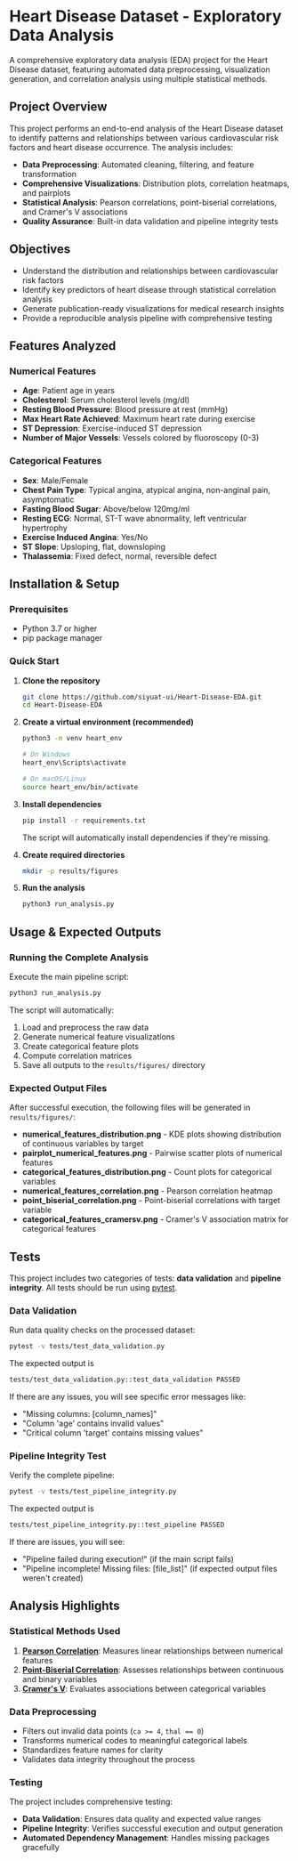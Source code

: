 # Heart Disease Dataset - Exploratory Data Analysis

A comprehensive exploratory data analysis (EDA) project for the Heart Disease dataset, featuring automated data preprocessing, visualization generation, and correlation analysis using multiple statistical methods.

## Project Overview

This project performs an end-to-end analysis of the Heart Disease dataset to identify patterns and relationships between various cardiovascular risk factors and heart disease occurrence. The analysis includes:

- **Data Preprocessing**: Automated cleaning, filtering, and feature transformation
- **Comprehensive Visualizations**: Distribution plots, correlation heatmaps, and pairplots
- **Statistical Analysis**: Pearson correlations, point-biserial correlations, and Cramer's V associations
- **Quality Assurance**: Built-in data validation and pipeline integrity tests

## Objectives

- Understand the distribution and relationships between cardiovascular risk factors
- Identify key predictors of heart disease through statistical correlation analysis
- Generate publication-ready visualizations for medical research insights
- Provide a reproducible analysis pipeline with comprehensive testing

## Features Analyzed

### Numerical Features
- **Age**: Patient age in years
- **Cholesterol**: Serum cholesterol levels (mg/dl)
- **Resting Blood Pressure**: Blood pressure at rest (mmHg)
- **Max Heart Rate Achieved**: Maximum heart rate during exercise
- **ST Depression**: Exercise-induced ST depression
- **Number of Major Vessels**: Vessels colored by fluoroscopy (0-3)

### Categorical Features
- **Sex**: Male/Female
- **Chest Pain Type**: Typical angina, atypical angina, non-anginal pain, asymptomatic
- **Fasting Blood Sugar**: Above/below 120mg/ml
- **Resting ECG**: Normal, ST-T wave abnormality, left ventricular hypertrophy
- **Exercise Induced Angina**: Yes/No
- **ST Slope**: Upsloping, flat, downsloping
- **Thalassemia**: Fixed defect, normal, reversible defect

## Installation & Setup

### Prerequisites
- Python 3.7 or higher
- pip package manager

### Quick Start

1. **Clone the repository**
   ```bash
   git clone https://github.com/siyuat-ui/Heart-Disease-EDA.git
   cd Heart-Disease-EDA
   ```

2. **Create a virtual environment (recommended)**
   ```bash
   python3 -m venv heart_env
   
   # On Windows
   heart_env\Scripts\activate
   
   # On macOS/Linux
   source heart_env/bin/activate
   ```

3. **Install dependencies**
   ```bash
   pip install -r requirements.txt
   ```
   
   The script will automatically install dependencies if they're missing.

4. **Create required directories**
   ```bash
   mkdir -p results/figures
   ```

5. **Run the analysis**
   ```bash
   python3 run_analysis.py
   ```

## Usage & Expected Outputs

### Running the Complete Analysis

Execute the main pipeline script:

```bash
python3 run_analysis.py
```

The script will automatically:
1. Load and preprocess the raw data
2. Generate numerical feature visualizations
3. Create categorical feature plots
4. Compute correlation matrices
5. Save all outputs to the `results/figures/` directory

### Expected Output Files

After successful execution, the following files will be generated in `results/figures/`:

- **numerical_features_distribution.png** - KDE plots showing distribution of continuous variables by target
- **pairplot_numerical_features.png** - Pairwise scatter plots of numerical features
- **categorical_features_distribution.png** - Count plots for categorical variables
- **numerical_features_correlation.png** - Pearson correlation heatmap
- **point_biserial_correlation.png** - Point-biserial correlations with target variable
- **categorical_features_cramersv.png** - Cramer's V association matrix for categorical features

## Tests

This project includes two categories of tests: **data validation** and **pipeline integrity**. All tests should be run using [pytest](https://docs.pytest.org/).

### Data Validation

Run data quality checks on the processed dataset:

```bash
pytest -v tests/test_data_validation.py
```

The expected output is

```bash
tests/test_data_validation.py::test_data_validation PASSED
```

If there are any issues, you will see specific error messages like:

- "Missing columns: [column_names]"
- "Column 'age' contains invalid values"
- "Critical column 'target' contains missing values"

### Pipeline Integrity Test

Verify the complete pipeline:

```bash
pytest -v tests/test_pipeline_integrity.py
```

The expected output is

```bash
tests/test_pipeline_integrity.py::test_pipeline PASSED
```

If there are issues, you will see:

- "Pipeline failed during execution!" (if the main script fails)
- "Pipeline incomplete! Missing files: [file_list]" (if expected output files weren't created)

## Analysis Highlights

### Statistical Methods Used

1. [**Pearson Correlation**](https://en.wikipedia.org/wiki/Pearson_correlation_coefficient): Measures linear relationships between numerical features
2. [**Point-Biserial Correlation**](https://en.wikipedia.org/wiki/Point-biserial_correlation_coefficient): Assesses relationships between continuous and binary variables
3. [**Cramer's V**](https://en.wikipedia.org/wiki/Cram%C3%A9r%27s_V): Evaluates associations between categorical variables

### Data Preprocessing

- Filters out invalid data points (`ca >= 4`, `thal == 0`)
- Transforms numerical codes to meaningful categorical labels
- Standardizes feature names for clarity
- Validates data integrity throughout the process

### Testing

The project includes comprehensive testing:

- **Data Validation**: Ensures data quality and expected value ranges
- **Pipeline Integrity**: Verifies successful execution and output generation
- **Automated Dependency Management**: Handles missing packages gracefully
